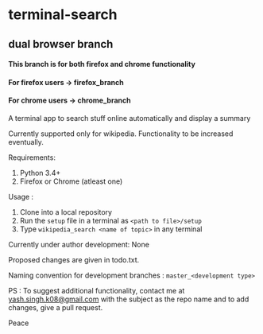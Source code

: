 # terminal-search
## dual browser branch

#### This branch is for both firefox and chrome functionality
#### For firefox users -> firefox_branch
#### For chrome users  -> chrome_branch

A terminal app to search stuff online automatically and display a summary

Currently supported only for wikipedia. Functionality to be increased eventually.

Requirements:
1. Python 3.4+
2. Firefox or Chrome (atleast one)

Usage : 
1. Clone into a local repository
2. Run the `setup` file in a terminal as `<path to file>/setup` 
3. Type `wikipedia_search <name of topic>` in any terminal

Currently under author development: None

Proposed changes are given in todo.txt.

Naming convention for development branches : `master_<development type>`

PS : To suggest additional functionality, contact me at yash.singh.k08@gmail.com with the
     subject as the repo name and to add changes, give a pull request.

Peace

